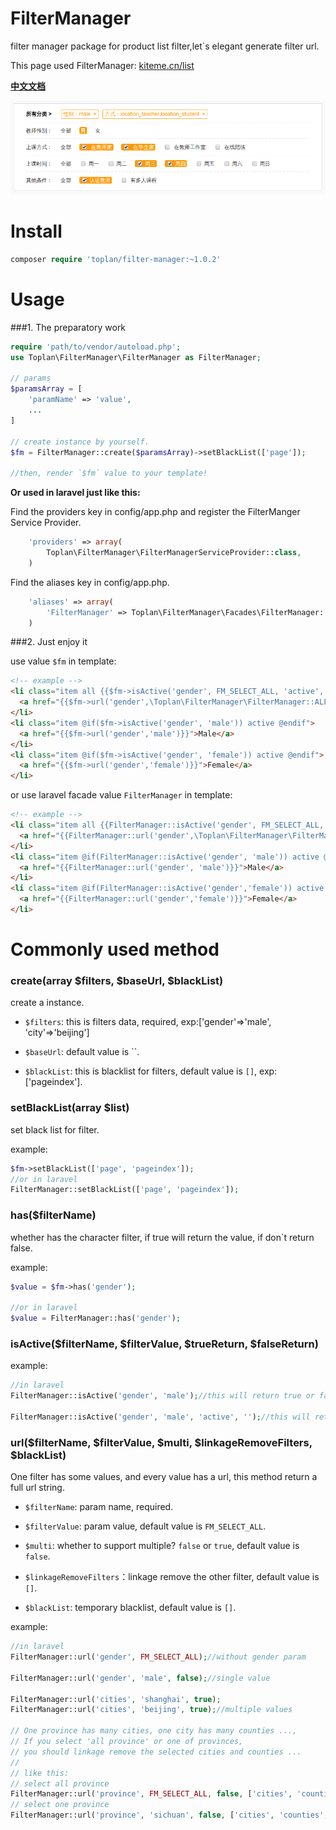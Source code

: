 # FilterManager

filter manager package for product list filter,let`s elegant generate filter url.

This page used FilterManager: [kiteme.cn/list](http://kiteme.cn/list)

**[中文文档](https://github.com/toplan/FilterManager/blob/master/README_CN.md)**

![demo image](fm-demo2.png)

# Install

```php
composer require 'toplan/filter-manager:~1.0.2'
```

# Usage

###1. The preparatory work

```php
require 'path/to/vendor/autoload.php';
use Toplan\FilterManager\FilterManager as FilterManager;

// params
$paramsArray = [
    'paramName' => 'value',
    ...
]

// create instance by yourself.
$fm = FilterManager::create($paramsArray)->setBlackList(['page']);

//then, render `$fm` value to your template!
```

**Or used in laravel just like this:**

Find the providers key in config/app.php and register the FilterManger Service Provider.
```php
    'providers' => array(
        Toplan\FilterManager\FilterManagerServiceProvider::class,
    )
```    
Find the aliases key in config/app.php.
```php
    'aliases' => array(
        'FilterManager' => Toplan\FilterManager\Facades\FilterManager::class,
    )
```

###2. Just enjoy it

use value `$fm` in template:
```html
<!-- example -->
<li class="item all {{$fm->isActive('gender', FM_SELECT_ALL, 'active', '')}}">
  <a href="{{$fm->url('gender',\Toplan\FilterManager\FilterManager::ALL)}}">All</a>
</li>
<li class="item @if($fm->isActive('gender', 'male')) active @endif">
  <a href="{{$fm->url('gender','male')}}">Male</a>
</li>
<li class="item @if($fm->isActive('gender', 'female')) active @endif">
  <a href="{{$fm->url('gender','female')}}">Female</a>
</li>
```

or use laravel facade value `FilterManager` in template:
```html
<!-- example -->
<li class="item all {{FilterManager::isActive('gender', FM_SELECT_ALL, 'active', '')}}">
  <a href="{{FilterManager::url('gender',\Toplan\FilterManager\FilterManager::ALL)}}">All</a>
</li>
<li class="item @if(FilterManager::isActive('gender', 'male')) active @endif">
  <a href="{{FilterManager::url('gender', 'male')}}">Male</a>
</li>
<li class="item @if(FilterManager::isActive('gender','female')) active @endif">
  <a href="{{FilterManager::url('gender','female')}}">Female</a>
</li>
```

# Commonly used method

### create(array $filters, $baseUrl, $blackList)

create a instance.

- `$filters`: this is filters data, required, exp:['gender'=>'male', 'city'=>'beijing']

- `$baseUrl`: default value is ``.

- `$blackList`: this is blacklist for filters, default value is `[]`, exp:['pageindex'].
 
### setBlackList(array $list)

set black list for filter.

example:
```php
$fm->setBlackList(['page', 'pageindex']);
//or in laravel
FilterManager::setBlackList(['page', 'pageindex']);
```

### has($filterName)

whether has the character filter, if true will return the value, if don`t return false.

example:
```php
$value = $fm->has('gender');

//or in laravel
$value = FilterManager::has('gender');
```

### isActive($filterName, $filterValue, $trueReturn, $falseReturn)

example:
```php
//in laravel
FilterManager::isActive('gender', 'male');//this will return true or false;

FilterManager::isActive('gender', 'male', 'active', '');//this will return 'active' or '';
```
 
### url($filterName, $filterValue, $multi, $linkageRemoveFilters, $blackList)

One filter has some values, and every value has a url, this method return a full url string.

- `$filterName`: param name, required.

- `$filterValue`: param value, default value is `FM_SELECT_ALL`.

- `$multi`: whether to support multiple? `false` or `true`, default value is `false`.

- `$linkageRemoveFilters`：linkage remove the other filter, default value is `[]`.

- `$blackList`: temporary blacklist, default value is ``[]``.

example:
```php
//in laravel
FilterManager::url('gender', FM_SELECT_ALL);//without gender param

FilterManager::url('gender', 'male', false);//single value

FilterManager::url('cities', 'shanghai', true);
FilterManager::url('cities', 'beijing', true);//multiple values

// One province has many cities, one city has many counties ...,
// If you select 'all province' or one of provinces,
// you should linkage remove the selected cities and counties ...
//
// like this:
// select all province
FilterManager::url('province', FM_SELECT_ALL, false, ['cities', 'counties', ...]);//linkage remove selected cities
// select one province
FilterManager::url('province', 'sichuan', false, ['cities', 'counties', ...]);//linkage remove selected cities
```
